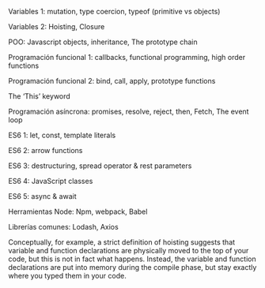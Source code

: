 
Variables 1: mutation, type coercion, typeof (primitive vs objects)

Variables 2: Hoisting, Closure

POO: Javascript objects, inheritance, The prototype chain

Programación funcional 1: callbacks, functional programming, high order functions

Programación funcional 2: bind, call, apply, prototype functions

The ‘This’ keyword

Programación asíncrona: promises, resolve, reject, then, Fetch, 
The event loop

ES6 1: let, const, template literals

ES6 2: arrow functions

ES6 3: destructuring, spread operator & rest parameters

ES6 4: JavaScript classes

ES6 5: async & await

Herramientas Node: Npm, webpack, Babel

Librerías comunes: Lodash, Axios

Conceptually, for example, a strict definition of hoisting suggests that variable and function declarations are physically moved to the top of your code, but this is not in fact what happens. Instead, the variable and function declarations are put into memory during the compile phase, but stay exactly where you typed them in your code.
